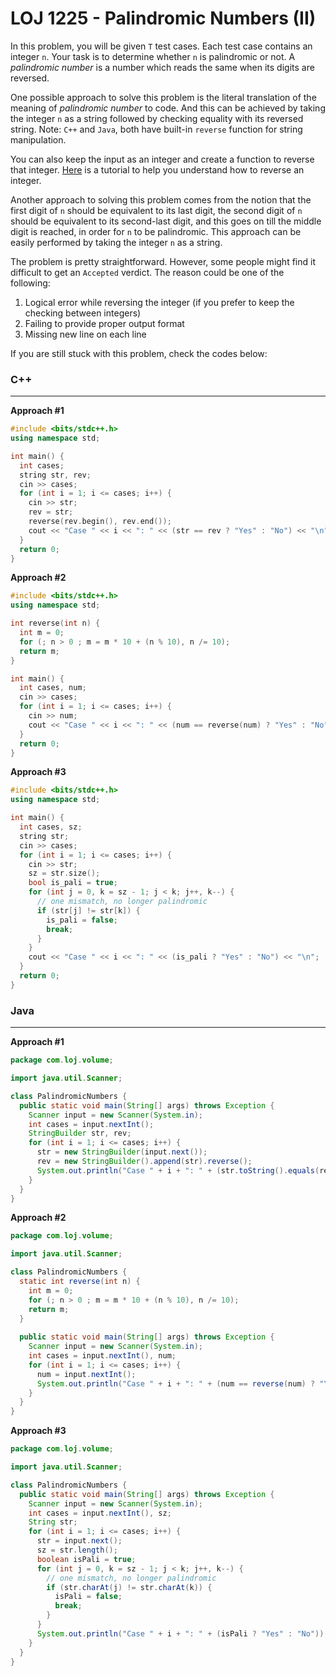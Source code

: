 # LOJ 1225 - Palindromic Numbers (II)

In this problem, you will be given `T` test cases. Each test case contains an integer `n`. Your task is to determine whether `n` is palindromic or not. A *palindromic number* is a number which reads the same when its digits are reversed.

One possible approach to solve this problem is the literal translation of the meaning of *palindromic number* to code. And this can be achieved by taking the integer `n` as a string followed by checking equality with its reversed string. Note: `C++` and `Java`, both have built-in `reverse` function for string manipulation.

You can also keep the input as an integer and create a function to reverse that integer. [Here](https://www.java67.com/2015/08/how-to-reverse-integer-in-java-leetcode-solution.html) is a tutorial to help you understand how to reverse an integer.

Another approach to solving this problem comes from the notion that the first digit of `n` should be equivalent to its last digit, the second digit of `n` should be equivalent to its second-last digit, and this goes on till the middle digit is reached, in order for `n` to be palindromic. This approach can be easily performed by taking the integer `n` as a string.   

The problem is pretty straightforward. However, some people might find it difficult to get an `Accepted` verdict. The reason could be one of the following:

1. Logical error while reversing the integer (if you prefer to keep the checking between integers) 
2. Failing to provide proper output format
3. Missing new line on each line

If you are still stuck with this problem, check the codes below:

### C++
-----
**Approach #1**
```cpp
#include <bits/stdc++.h>
using namespace std;

int main() {
  int cases;
  string str, rev;
  cin >> cases;
  for (int i = 1; i <= cases; i++) {
    cin >> str;
    rev = str;
    reverse(rev.begin(), rev.end());
    cout << "Case " << i << ": " << (str == rev ? "Yes" : "No") << "\n"; 
  }
  return 0;
}
```

**Approach #2**
```cpp
#include <bits/stdc++.h>
using namespace std;

int reverse(int n) {
  int m = 0;
  for (; n > 0 ; m = m * 10 + (n % 10), n /= 10);
  return m;
}

int main() {
  int cases, num;
  cin >> cases;
  for (int i = 1; i <= cases; i++) {
    cin >> num;
    cout << "Case " << i << ": " << (num == reverse(num) ? "Yes" : "No") << "\n";
  }
  return 0;
}
```

**Approach #3**
```cpp
#include <bits/stdc++.h>
using namespace std;

int main() {
  int cases, sz;
  string str;
  cin >> cases;
  for (int i = 1; i <= cases; i++) {
    cin >> str;
    sz = str.size();
    bool is_pali = true;
    for (int j = 0, k = sz - 1; j < k; j++, k--) {
      // one mismatch, no longer palindromic
      if (str[j] != str[k]) {
        is_pali = false;
        break;
      }
    }
    cout << "Case " << i << ": " << (is_pali ? "Yes" : "No") << "\n";
  }
  return 0;
}
```

### Java
-----
**Approach #1**
```java
package com.loj.volume;

import java.util.Scanner;

class PalindromicNumbers {
  public static void main(String[] args) throws Exception {
    Scanner input = new Scanner(System.in);
    int cases = input.nextInt();
    StringBuilder str, rev;
    for (int i = 1; i <= cases; i++) {
      str = new StringBuilder(input.next());
      rev = new StringBuilder().append(str).reverse();
      System.out.println("Case " + i + ": " + (str.toString().equals(rev.toString()) ? "Yes" : "No"));
    }
  }
}
```

**Approach #2**
```java
package com.loj.volume;

import java.util.Scanner;

class PalindromicNumbers {
  static int reverse(int n) {
    int m = 0;
    for (; n > 0 ; m = m * 10 + (n % 10), n /= 10);
    return m;
  }
  
  public static void main(String[] args) throws Exception {
    Scanner input = new Scanner(System.in);
    int cases = input.nextInt(), num;
    for (int i = 1; i <= cases; i++) {
      num = input.nextInt();
      System.out.println("Case " + i + ": " + (num == reverse(num) ? "Yes" : "No"));
    }
  }
}
```

**Approach #3**
```java
package com.loj.volume;

import java.util.Scanner;

class PalindromicNumbers {
  public static void main(String[] args) throws Exception {
    Scanner input = new Scanner(System.in);
    int cases = input.nextInt(), sz;
    String str;
    for (int i = 1; i <= cases; i++) {
      str = input.next();
      sz = str.length();
      boolean isPali = true;
      for (int j = 0, k = sz - 1; j < k; j++, k--) {
        // one mismatch, no longer palindromic
        if (str.charAt(j) != str.charAt(k)) {
          isPali = false;
          break;
        }
      }
      System.out.println("Case " + i + ": " + (isPali ? "Yes" : "No"));
    }
  }
}
```
